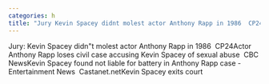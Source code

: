 ```yaml
---
categories: h
title: "Jury Kevin Spacey didnt molest actor Anthony Rapp in 1986  CP24"
---
```

Jury: Kevin Spacey didn"t molest actor Anthony Rapp in 1986&nbsp;&nbsp;CP24Actor Anthony Rapp loses civil case accusing Kevin Spacey of sexual abuse&nbsp;&nbsp;CBC NewsKevin Spacey found not liable for battery in Anthony Rapp case - Entertainment News&nbsp;&nbsp;Castanet.netKevin Spacey exits court 
